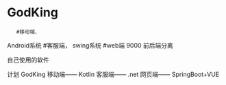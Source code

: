 # GodKing

       #移动端，
Android系统
       #客服端，
swing系统
       #web端 9000
前后端分离

自己使用的软件

计划
       GodKing
              移动端—— Kotlin
              客服端—— .net
              网页端—— SpringBoot+VUE
